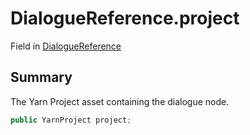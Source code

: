# DialogueReference.project

Field in [DialogueReference](/docs/api/csharp/yarn.unity.dialoguereference.md)

## Summary


The Yarn Project asset containing the dialogue node.


```csharp
public YarnProject project;
```

